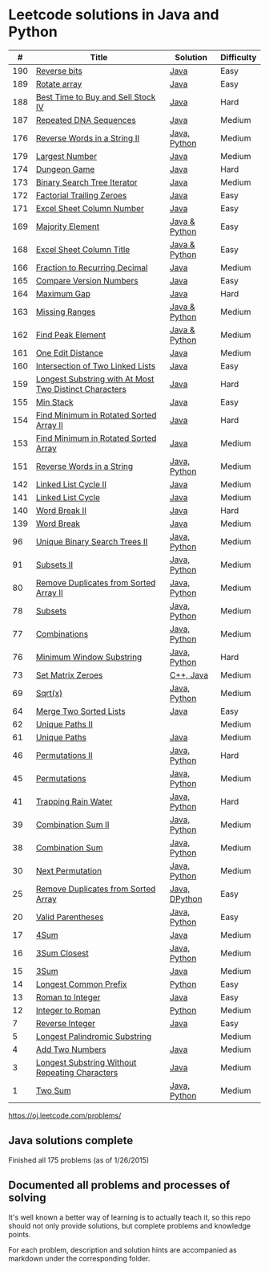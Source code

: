 Leetcode solutions in Java and Python
============

| # | Title | Solution | Difficulty |
|---| ----- | -------- | ---------- |
|190|[Reverse bits](https://oj.leetcode.com/problems/reverse-bits/)|[Java](./src/reverse_bits)|Easy
|189|[Rotate array](https://oj.leetcode.com/problems/rotate-array/)|[Java](./src/rotate_array)|Easy
|188|[Best Time to Buy and Sell Stock IV](https://oj.leetcode.com/problems/best-time-to-buy-and-sell-stock-iv/)| [Java](./src/best_time_to_buy_and_sell_stock_iv)|Hard|
|187|[Repeated DNA Sequences](https://oj.leetcode.com/problems/repeated-dna-sequences/)| [Java](./src/repeated_DNA_sequences)|Medium|
|176|[Reverse Words in a String II](https://oj.leetcode.com/problems/reverse-words-in-a-string-ii/)| [Java, Python](./src/reverseWordsInString)|Medium|
|179|[Largest Number](https://oj.leetcode.com/problems/largest-number/) | [Java](./src/largest_number)|Medium|
|174|[Dungeon Game](https://oj.leetcode.com/problems/dungeon-game/) | [Java](./src/dungeon_game)|Hard|
|173|[Binary Search Tree Iterator](https://oj.leetcode.com/problems/binary-search-tree-iterator/) | [Java](./src/binary_search_tree_iterator)|Medium|
|172|[Factorial Trailing Zeroes](https://oj.leetcode.com/problems/factorial-trailing-zeroes/) | [Java](./src/factorial_trailing_zeroes)|Easy|
|171|[Excel Sheet Column Number](https://oj.leetcode.com/problems/excel-sheet-column-number/) | [Java](./src/excel_sheet_column_number)|Easy|
|169|[Majority Element](https://oj.leetcode.com/problems/majority-element/) | [Java & Python](./src/majority_element)|Easy|
|168|[Excel Sheet Column Title](https://oj.leetcode.com/problems/excel-sheet-column-title/) | [Java & Python](./src/excel_sheet_column_title)|Easy|
|166|[Fraction to Recurring Decimal](https://oj.leetcode.com/problems/fraction-to-recurring-decimal/) | [Java](./src/fraction_to_recurring_decimal)|Medium|
|165|[Compare Version Numbers](https://oj.leetcode.com/problems/compare-version-numbers/)|[Java](./src/compare_version_number)|Easy|
|164|[Maximum Gap](https://oj.leetcode.com/problems/maximum-gap/)|[Java](./src/maximum_gap)|Hard|
|163|[Missing Ranges](https://oj.leetcode.com/problems/missing-ranges/)|[Java & Python](./src/missingRanges)|Medium|
|162|[Find Peak Element](https://oj.leetcode.com/problems/find-peak-element/) | [Java & Python](./src/find_peak_element)|Medium|
|161|[One Edit Distance](https://oj.leetcode.com/problems/one-edit-distance/)| [Java](./src/one_edit_distance)|Medium|
|160|[Intersection of Two Linked Lists](https://oj.leetcode.com/problems/intersection-of-two-linked-lists/) | [Java](./src/intersection_of_two_linked_lists)|Easy|
|159|[Longest Substring with At Most Two Distinct Characters](https://oj.leetcode.com/problems/longest-substring-with-at-most-two-distinct-characters/)| [Java](./src/longestSubstringWith2UniqueChars)|Hard|
|155|[Min Stack](https://oj.leetcode.com/problems/min-stack/)| [Java](./src/min_stack)|Easy|
|154|[Find Minimum in Rotated Sorted Array II](https://oj.leetcode.com/problems/find-minimum-in-rotated-sorted-array-ii/)| [Java](./src/find_minimum_in_rotated_sorted_array)|Hard|
|153|[Find Minimum in Rotated Sorted Array](https://oj.leetcode.com/problems/find-minimum-in-rotated-sorted-array/)| [Java](./src/find_minimum_in_rotated_sorted_array)|Medium|
|151|[Reverse Words in a String](https://oj.leetcode.com/problems/reverse-words-in-a-string/)| [Java, Python](./src/reverseWordsInString)|Medium|
|142|[Linked List Cycle II](https://oj.leetcode.com/problems/linked-list-cycle-ii/)| [Java](./src/linkedListCycleII)|Medium|
|141|[Linked List Cycle](https://oj.leetcode.com/problems/linked-list-cycle/)| [Java](./src/linkedListCycle)|Medium|
|140|[Word Break II](https://oj.leetcode.com/problems/word-break-ii/)| [Java](./src/wordBreakII)|Hard|
|139|[Word Break](https://oj.leetcode.com/problems/word-break/)| [Java](./src/wordBreak)|Medium|
|96|[Unique Binary Search Trees II](https://oj.leetcode.com/problems/unique-binary-search-trees-ii/)| [Java, Python](./src/uniqueBST2)|Medium|
|91|[Subsets II](https://oj.leetcode.com/problems/subsets-ii/)| [Java, Python](./src/subset)|Medium|
|80|[Remove Duplicates from Sorted Array II](https://oj.leetcode.com/problems/remove-duplicates-from-sorted-array-ii/)| [Java, Python](./src/remove_duplicates_from_sorted_array_ii)|Medium|
|78|[Subsets](https://oj.leetcode.com/problems/subsets/)| [Java, Python](./src/subset)|Medium|
|77|[Combinations](https://oj.leetcode.com/problems/combinations/)| [Java, Python](./src/combination)|Medium|
|76|[Minimum Window Substring](https://oj.leetcode.com/problems/minimum-window-substring/)| [Java, Python](./src/minWindowSubstring)|Hard|
|73|[Set Matrix Zeroes](https://oj.leetcode.com/problems/set-matrix-zeroes/)| [C++, Java](./src/setMatrixZero)|Medium|
|69|[Sqrt(x)](https://oj.leetcode.com/problems/sqrtx/)| [Java, Python](./src/squareRoot)|Medium|
|64|[Merge Two Sorted Lists](https://oj.leetcode.com/problems/merge-two-sorted-lists/)| [Java](./src/merge2Sorted)|Easy|
|62|[Unique Paths II](https://oj.leetcode.com/problems/unique-paths-ii/)| [](./src/uniquePaths/uniquePaths.II.cpp)|Medium|
|61|[Unique Paths](https://oj.leetcode.com/problems/unique-paths/)| [Java](./src/uniquePaths)|Medium|
|46|[Permutations II](https://oj.leetcode.com/problems/permutations-ii/)| [Java, Python](./src/permutations)|Hard|
|45|[Permutations](https://oj.leetcode.com/problems/permutations/)| [Java, Python](./src/permutations)|Medium|
|41|[Trapping Rain Water](https://oj.leetcode.com/problems/trapping-rain-water/)| [Java, Python](./src/trappingRainWater)|Hard|
|39|[Combination Sum II](https://oj.leetcode.com/problems/combination-sum-ii/)| [Java, Python](./src/combinationSumII)|Medium|
|38|[Combination Sum](https://oj.leetcode.com/problems/combination-sum/)| [Java, Python](./src/combinationSum)|Medium|
|30|[Next Permutation](https://oj.leetcode.com/problems/next-permutation/)| [Java, Python](./src/nextPermutation)|Medium|
|25|[Remove Duplicates from Sorted Array](https://oj.leetcode.com/problems/remove-duplicates-from-sorted-array/)| [Java, DPython](./src/remote_duplicate_from_sorted_array)|Easy|
|20|[Valid Parentheses](https://oj.leetcode.com/problems/valid-parentheses/)| [Java, Python](./src/valid_parentheses)|Easy|
|17|[4Sum](https://oj.leetcode.com/problems/4sum/)| [Java](./src/4sum)|Medium|
|16|[3Sum Closest](https://oj.leetcode.com/problems/3sum-closest/)| [Java, Python](./src/3SumClosest)|Medium|
|15|[3Sum](https://oj.leetcode.com/problems/3sum/)| [Java](./src/3Sum)|Medium|
|14|[Longest Common Prefix](https://oj.leetcode.com/problems/longest-common-prefix/)| [Python](./src/longestCommonPrefix)|Easy|
|13|[Roman to Integer](https://oj.leetcode.com/problems/roman-to-integer/)| [Java](./src/romanToInt)|Easy|
|12|[Integer to Roman](https://oj.leetcode.com/problems/integer-to-roman/)| [Python](./src/integerToRoman)|Medium|
|7|[Reverse Integer](https://oj.leetcode.com/problems/reverse-integer/)| [Java](./src/reverseInteger)|Easy|
|5|[Longest Palindromic Substring](https://oj.leetcode.com/problems/longest-palindromic-substring/)| [](./src/longestPalindromicSubstring/longestPalindromicSubstring.cpp)|Medium|
|4|[Add Two Numbers](https://oj.leetcode.com/problems/add-two-numbers/)| [Java](./src/addTwoNumbers)|Medium|
|3|[Longest Substring Without Repeating Characters](https://oj.leetcode.com/problems/longest-substring-without-repeating-characters/)| [Java](./src/longestSubstringWithoutRepeatingCharacters)|Medium|
|1|[Two Sum](https://oj.leetcode.com/problems/two-sum/)| [Java, Python](./src/twoSum)|Medium|

https://oj.leetcode.com/problems/

Java solutions complete
-----
Finished all 175 problems (as of 1/26/2015)

Documented all problems and processes of solving
--------

It's well known a better way of learning is to actually teach it, so this repo should not only provide solutions, but complete problems and knowledge points. 

For each problem, description and solution hints are accompanied as markdown under the corresponding folder.

